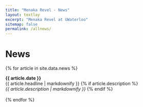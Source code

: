 ```yaml
---
title: "Menaka Revel - News"
layout: textlay
excerpt: "Menaka Revel at UWaterloo"
sitemap: false
permalink: /allnews/
---
```


# News
{% for article in site.data.news %}
<div>
  <strong>{{ article.date }}</strong><br>
  {{ article.headline | markdownify }}
  {% if article.description %}
    <br><em>{{ article.description | markdownify }}</em>
  {% endif %}
  <br><br>
</div>
{% endfor %}